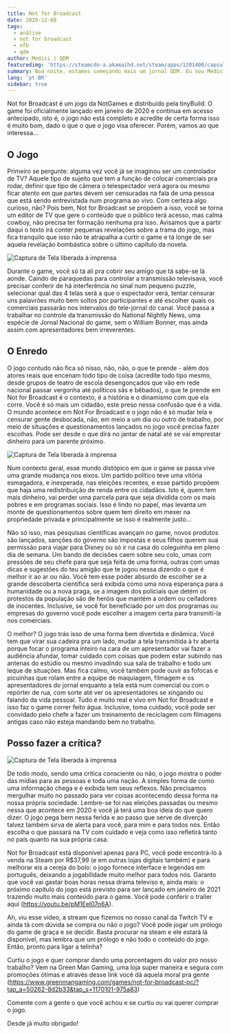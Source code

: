 ```yaml
---
title: Not for Broadcast
date: 2020-12-08
tags: 
  - análise
  - not for broadcast
  - nfb
  - qdm
author: Medici | QDM
featuredimg: 'https://steamcdn-a.akamaihd.net/steam/apps/1201400/capsule_616x353.jpg'
summary: Boa noite, estamos começando mais um jornal QDM. Eu sou Médici, sua apresentadora e agora veremos as notícias da noite!
lang: 'pt-BR'
sidebar: true
---
```

Not for Broadcast é um jogo da NotGames e distribuído pela tinyBuild. O game foi oficialmente lançado em janeiro de 2020 e continua em acesso antecipado, isto é, o jogo não está completo e acredite de certa forma isso é muito bom, dado o que o que o jogo visa oferecer. Porém, vamos ao que interessa...

## O Jogo

Primeiro se pergunte: alguma vez você já se imaginou ser um controlador de TV? Aquele tipo de sujeito que tem a função de colocar comerciais pra rodar, definir que tipo de câmera o telespectador verá agora ou mesmo ficar atento em que partes devem ser censuradas na fala de uma pessoa que está sendo entrevistada num programa ao vivo. Com certeza algo curioso, não? Pois bem, Not for Broadcast se propõem a isso, você se torna um editor de TV que gere o conteúdo que o público terá acesso, mas calma cowboy, não precisa ter formação nenhuma pra isso. Avisamos que a partir daqui o texto irá conter pequenas revelações sobre a trama do jogo, mas fica tranquilo que isso não te atrapalha a curtir o game e tá longe de ser aquela revelação bombástica sobre o último capítulo da novela.

![Captura de Tela liberada à imprensa](http://www.notaurl.co.uk/Press/images/Not%20For%20Broadcast%202019.11.20%20-%2013.40.45.02.00_08_19_19.Still001.png)

Durante o game, você só tá ali pra cobrir seu amigo que tá sabe-se lá aonde. Caindo de paraquedas para controlar a transmissão televisava, você precisar conferir de há interferência no sinal num pequeno puzzle, selecionar qual das 4 telas será a que o espectador verá, tentar censurar uns palavrões muito bem soltos por participantes e até escolher quais os comerciais passarão nos intervalos do tele-jornal do canal. Você passa a trabalhar no controle da transmissão do National Nightly News, uma espécie de Jornal Nacional do game, sem o William Bonner, mas ainda assim com apresentadores bem irreverentes.

## O Enredo

O jogo contudo não fica só nisso, não, não, o que te prende - além dos atores reais que encenam todo tipo de coisa (acredite todo tipo mesmo, desde grupos de teatro de escola desengonçados que vão em rede nacional passar vergonha até políticos sãs e bêbados), o que te prende em Not for Broadcast é o contexto, é a história e o dinamismo com que ela corre. Você é só mais um cidadão, este preso nessa confusão que é a vida. O mundo acontece em Not For Broadcast e o jogo não é só mudar tela e censurar gente desbocada, não, em meio a um dia ou outro de trabalho, por meio de situações e questionamentos lançados no jogo você precisa fazer escolhas. Pode ser desde o que dirá no jantar de natal até se vai emprestar dinheiro para um parente próximo.

![Captura de Tela liberada à imprensa](http://www.notaurl.co.uk/Press/images/Not%20For%20Broadcast%202019.11.20%20-%2013.40.45.02.00_06_39_20.Still004.png)

Num contexto geral, esse mundo distópico em que o game se passa vive uma grande mudança nos eixos. Um partido político teve uma vitória esmagadora, e inesperada, nas eleições recentes, e esse partido propõem que haja uma redistribuição de renda entre os cidadãos. Isto é, quem tem mais dinheiro, vai perder uma parcela para que seja dividida com os mais pobres e em programas sociais. Isso é lindo no papel, mas levanta um monte de questionamentos sobre quem tem direito em mexer na propriedade privada e principalmente se isso é realmente justo...

Não só isso, mas pesquisas científicas avançam no game, novos produtos são lançados, sanções do governo são impostas e seus filhos querem sua permissão para viajar para Disney ou só ir na casa do coleguinha em pleno dia de semana. Um bando de decisões caem sobre seu colo, umas com pressões de seu chefe para que seja feita de uma forma, outras com umas dicas e sugestões do teu amigão que te jogou nessa dizendo o que é melhor ir ao ar ou não. Você tem esse poder absurdo de escolher se a grande descoberta científica será exibida como uma nova esperança para a humanidade ou a nova praga, se a imagem dos policiais que detém os protestos da população são de heróis que mantém a ordem ou ceifadores de inocentes. Inclusive, se você for beneficiado por um dos programas ou empresas do governo você pode escolher a imagem certa para transmití-la nos comerciais.

O melhor? O jogo trás isso de uma forma bem divertida e dinâmica. Você tem que virar sua cadeira pra um lado, mudar a tela transmitida à tv aberta porque focar o programa inteiro na cara de um apresentador vai fazer a audiência afundar, tomar cuidado com coisas que podem estar subindo nas antenas do estúdio ou mesmo invadindo sua sala de trabalho e todo um leque de situações. Mas fica calmo, você também pode ouvir as fofocas e picuinhas que rolam entre a equipe de maquiagem, filmagem e os apresentadores do jornal enquanto a tela está num comercial ou com o repórter de rua, com sorte até ver os apresentadores se xingando ou falando da vida pessoal. Tudo é muito real e vivo em Not for Broadcast e isso faz o game correr feito água. Inclusive, toma cuidado, você pode ser convidado pelo chefe a fazer um treinamento de reciclagem com filmagens antigas caso não esteja mandando bem no trabalho.

## Posso fazer a crítica?

![Captura de Tela liberada à imprensa](http://www.notaurl.co.uk/Press/images/NFB%20Prologue%20Screenshots%20-%20Left%20Hand%20View.png)

De todo modo, sendo uma crítica consciente ou não, o jogo mostra o poder das mídias para as pessoas e toda uma nação. A simples forma de como uma informação chega e é exibida tem seus reflexos. Não precisamos mergulhar muito no passado para ver coisas acontecendo dessa forma na nossa própria sociedade. Lembre-se foi nas eleições passadas ou mesmo nessa que acontece em 2020 e você já terá uma boa ideia do que quero dizer. O jogo pega bem nessa ferida e ao passo que serve de diverção talvez também sirva de alerta para você, para mim e para todos nós. Então escolha o que passará na TV com cuidado e veja como isso refletirá tanto no país quanto na sua própria casa.

Not for Broadcast está disponível apenas para PC, você pode encontrá-lo à venda na Steam por R$37,99 (e em outras lojas digitais também) e para melhorar eis a cereja do bolo: o jogo fornece interface e legendas em português, deixando a jogabilidade muito melhor para todos nós. Garanto que você vai gastar boas horas nessa drama televiso e, ainda mais: o próximo capítulo do jogo está previsto para ser lançado em janeiro de 2021 trazendo muito mais conteúdo para o game. Você pode conferir o trailer aqui (https://youtu.be/pM1Eel07n6A). 

Ah, viu esse vídeo, a stream que fizemos no nosso canal da Twitch TV e ainda tá com dúvida se compra ou não o jogo? Você pode jogar um prólogo do game de graça e se decidir. Basta procurar na steam e ele estará lá disponível, mas lembra que um prólogo e não todo o conteúdo do jogo. Então, pronto para ligar a telinha?

Curtiu o jogo e quer comprar dando uma porcentagem do valor pro nosso trabalho? Vem na Green Man Gaming, uma loja super maneira e segura com promoções ótimas e através desse link você dá aquela moral pra gente (https://www.greenmangaming.com/games/not-for-broadcast-pc/?tap_a=50262-8d2b33&tap_s=1170101-975a83)

Comente com a gente o que você achou e se curtiu ou vai querer comprar o jogo.

Desde já muito obrigado!